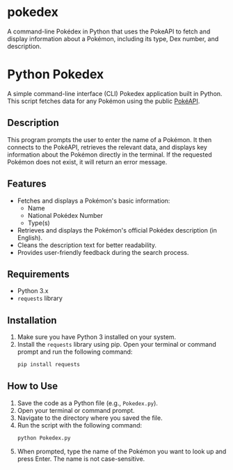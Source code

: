 # pokedex
A command-line Pokédex in Python that uses the PokeAPI to fetch and display information about a Pokémon, including its type, Dex number, and description.

# Python Pokedex

A simple command-line interface (CLI) Pokedex application built in Python. This script fetches data for any Pokémon using the public [PokéAPI](https://pokeapi.co/).

## Description

This program prompts the user to enter the name of a Pokémon. It then connects to the PokéAPI, retrieves the relevant data, and displays key information about the Pokémon directly in the terminal. If the requested Pokémon does not exist, it will return an error message.

## Features

-   Fetches and displays a Pokémon's basic information:
    -   Name
    -   National Pokédex Number
    -   Type(s)
-   Retrieves and displays the Pokémon's official Pokédex description (in English).
-   Cleans the description text for better readability.
-   Provides user-friendly feedback during the search process.

## Requirements

-   Python 3.x
-   `requests` library

## Installation

1.  Make sure you have Python 3 installed on your system.
2.  Install the `requests` library using pip. Open your terminal or command prompt and run the following command:
    ```sh
    pip install requests
    ```

## How to Use

1.  Save the code as a Python file (e.g., `Pokedex.py`).
2.  Open your terminal or command prompt.
3.  Navigate to the directory where you saved the file.
4.  Run the script with the following command:
    ```sh
    python Pokedex.py
    ```
5.  When prompted, type the name of the Pokémon you want to look up and press Enter. The name is not case-sensitive.

